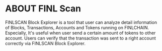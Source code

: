 # ABOUT FINL Scan

FINLSCAN Block Explorer is a tool that user can analyze detail information of Blocks, Transactions, Accounts and Tokens running on FINLCHAIN.
Especially, It's useful when user send a certain amount of tokens to other account. Users can verify that the transaction was sent to a right account correctly via FINLSCAN Block Explorer.
